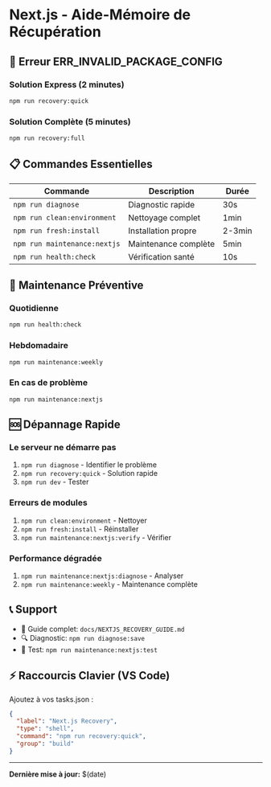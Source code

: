 # Next.js - Aide-Mémoire de Récupération

## 🚨 Erreur ERR_INVALID_PACKAGE_CONFIG

### Solution Express (2 minutes)
```bash
npm run recovery:quick
```

### Solution Complète (5 minutes)
```bash
npm run recovery:full
```

## 📋 Commandes Essentielles

| Commande | Description | Durée |
|----------|-------------|-------|
| `npm run diagnose` | Diagnostic rapide | 30s |
| `npm run clean:environment` | Nettoyage complet | 1min |
| `npm run fresh:install` | Installation propre | 2-3min |
| `npm run maintenance:nextjs` | Maintenance complète | 5min |
| `npm run health:check` | Vérification santé | 10s |

## 🔧 Maintenance Préventive

### Quotidienne
```bash
npm run health:check
```

### Hebdomadaire
```bash
npm run maintenance:weekly
```

### En cas de problème
```bash
npm run maintenance:nextjs
```

## 🆘 Dépannage Rapide

### Le serveur ne démarre pas
1. `npm run diagnose` - Identifier le problème
2. `npm run recovery:quick` - Solution rapide
3. `npm run dev` - Tester

### Erreurs de modules
1. `npm run clean:environment` - Nettoyer
2. `npm run fresh:install` - Réinstaller
3. `npm run maintenance:nextjs:verify` - Vérifier

### Performance dégradée
1. `npm run maintenance:nextjs:diagnose` - Analyser
2. `npm run maintenance:weekly` - Maintenance complète

## 📞 Support

- 📖 Guide complet: `docs/NEXTJS_RECOVERY_GUIDE.md`
- 🔍 Diagnostic: `npm run diagnose:save`
- 🧪 Test: `npm run maintenance:nextjs:test`

## ⚡ Raccourcis Clavier (VS Code)

Ajoutez à vos tasks.json :
```json
{
  "label": "Next.js Recovery",
  "type": "shell",
  "command": "npm run recovery:quick",
  "group": "build"
}
```

---
**Dernière mise à jour:** $(date)